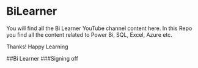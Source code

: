 # BiLearner
You will find all the Bi Learner YouTube channel content here.
In this Repo you find all the content related to Power Bi, SQL, Excel, Azure etc.

Thanks!
Happy Learning


##Bi Learner
###Signing off
